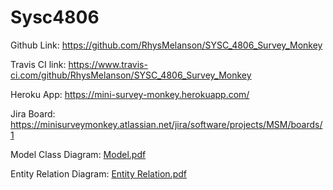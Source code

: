 # Sysc4806

Github Link: https://github.com/RhysMelanson/SYSC_4806_Survey_Monkey

Travis CI link: https://www.travis-ci.com/github/RhysMelanson/SYSC_4806_Survey_Monkey

Heroku App: https://mini-survey-monkey.herokuapp.com/

Jira Board: https://minisurveymonkey.atlassian.net/jira/software/projects/MSM/boards/1

Model Class Diagram: [Model.pdf](https://github.com/RhysMelanson/SYSC_4806_Survey_Monkey/files/6212796/Model.pdf)

Entity Relation Diagram: [Entity Relation.pdf](https://github.com/RhysMelanson/SYSC_4806_Survey_Monkey/files/6212792/Entity.Relation.pdf)
